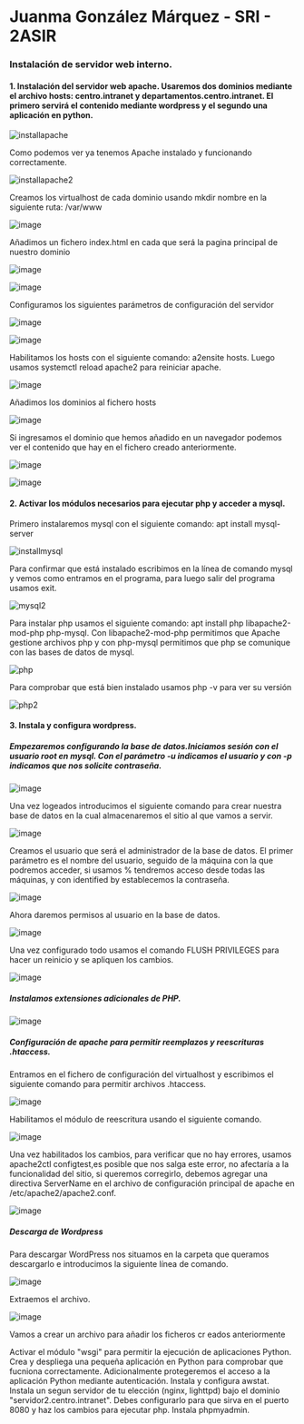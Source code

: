 # Juanma González Márquez - SRI - 2ASIR

### Instalación de servidor web interno.

#### 1. Instalación del servidor web apache. Usaremos dos dominios mediante el archivo hosts: centro.intranet y departamentos.centro.intranet. El primero servirá el contenido mediante wordpress y el segundo una aplicación en python.

![installapache](/objetos/installapache.png)

Como podemos ver ya tenemos Apache instalado y funcionando correctamente.

![installapache2](/objetos/installapache2.png)

Creamos los virtualhost de cada dominio usando mkdir nombre en la siguiente ruta: /var/www

![image](https://github.com/CrqzyRod/SRI1T/assets/122454007/ec316b79-07c8-45d3-8c36-eff808a7b59b)

Añadimos un fichero index.html en cada que será la pagina principal de nuestro dominio

![image](https://github.com/CrqzyRod/SRI1T/assets/122454007/9bc2f3df-a7b3-42d3-b6a1-4edd1de10cf8)

![image](https://github.com/CrqzyRod/SRI1T/assets/122454007/4a79a1de-5848-4835-b500-2f1a68ed5a00)

Configuramos los siguientes parámetros de configuración del servidor

![image](https://github.com/CrqzyRod/SRI1T/assets/122454007/eaa5a8a9-084b-4bbf-997f-85cf4cea6002)

![image](https://github.com/CrqzyRod/SRI1T/assets/122454007/f9eedf82-381f-4cb7-81ef-cb896dd0ed95)

Habilitamos los hosts con el siguiente comando: a2ensite hosts.
Luego usamos systemctl reload apache2 para reiniciar apache.

![image](https://github.com/CrqzyRod/SRI1T/assets/122454007/3f961d88-9d6f-4789-845a-dfcdd9140fa3)

Añadimos los dominios al fichero hosts

![image](https://github.com/CrqzyRod/SRI1T/assets/122454007/08dea050-7c58-49bc-8185-143f479fd4af)

Si ingresamos el dominio que hemos añadido en un navegador podemos ver el contenido que hay en el fichero creado anteriormente.

![image](https://github.com/CrqzyRod/SRI1T/assets/122454007/32273f78-162e-4841-ae07-4ea17448a509)

![image](https://github.com/CrqzyRod/SRI1T/assets/122454007/2faefa8c-57f0-4216-9743-ceeefe0789ae)

#### 2. Activar los módulos necesarios para ejecutar php y acceder a mysql.
Primero instalaremos mysql con el siguiente comando: apt install mysql-server

![installmysql](/objetos/mysqlinstall.png)

Para confirmar que está instalado escribimos en la línea de comando mysql y vemos como entramos en el programa, para luego salir del programa usamos exit.

![mysql2](/objetos/mysql2.png)

Para instalar php usamos el siguiente comando: apt install php libapache2-mod-php php-mysql.
Con libapache2-mod-php permitimos que Apache gestione archivos php y con php-mysql permitimos que php se comunique con las bases de datos de mysql.

![php](/objetos/php.png)

Para comprobar que está bien instalado usamos php -v para ver su versión

![php2](/objetos/php2.png)

#### 3. Instala y configura wordpress.
##### Empezaremos configurando la base de datos.Iniciamos sesión con el usuario root en mysql. Con el parámetro -u indicamos el usuario y con -p indicamos que nos solicite contraseña.

![image](https://github.com/CrqzyRod/SRI1T/assets/122454007/5ab74f4f-259d-4dac-bb06-4e94a5c678f1)

Una vez logeados introducimos el siguiente comando para crear nuestra base de datos en la cual almacenaremos el sitio al que vamos a servir. 

![image](https://github.com/CrqzyRod/SRI1T/assets/122454007/ed9e0239-5506-46b6-a11b-e68eea9458f3)

Creamos el usuario que será el administrador de la base de datos. El primer parámetro es el nombre del usuario, seguido de la máquina con la que podremos acceder, si usamos % tendremos acceso desde todas las máquinas, y con identified by establecemos la contraseña.

![image](https://github.com/CrqzyRod/SRI1T/assets/122454007/1e54933d-47c7-481c-af09-bd4c10cb347e)

Ahora daremos permisos al usuario en la base de datos.

![image](https://github.com/CrqzyRod/SRI1T/assets/122454007/d3fd7270-b47e-4dd9-935f-bdaf151fbaf3)

Una vez configurado todo usamos el comando FLUSH PRIVILEGES para hacer un reinicio y se apliquen los cambios.

![image](https://github.com/CrqzyRod/SRI1T/assets/122454007/e1bc5662-ffaf-4c31-a5ca-bae5ddaf69df)

##### Instalamos extensiones adicionales de PHP.

![image](https://github.com/CrqzyRod/SRI1T/assets/122454007/e94bd0c1-497a-4dfc-827f-4b63b0032b19)

##### Configuración de apache para permitir reemplazos y reescrituras .htaccess.

Entramos en el fichero de configuración del virtualhost y escribimos el siguiente comando para permitir archivos .htaccess.

![image](https://github.com/CrqzyRod/SRI1T/assets/122454007/1fad591e-4d0f-4d69-add4-9528f50afdd9)

Habilitamos el módulo de reescritura usando el siguiente comando.

![image](https://github.com/CrqzyRod/SRI1T/assets/122454007/d9e7c0c5-4d38-4d78-8463-acf78a2e3eea)

Una vez habilitados los cambios, para verificar que no hay errores, usamos apache2ctl configtest,es posible que nos salga este error, no afectaría a la funcionalidad del sitio, si queremos corregirlo, debemos agregar una directiva ServerName en el archivo de configuración principal de apache en /etc/apache2/apache2.conf.

![image](https://github.com/CrqzyRod/SRI1T/assets/122454007/0ed30f07-e89b-4ebf-8c08-93bba7182f29)

##### Descarga de Wordpress
Para descargar WordPress nos situamos en la carpeta que queramos descargarlo e introducimos la siguiente línea de comando.

![image](https://github.com/CrqzyRod/SRI1T/assets/122454007/3f58acdb-6160-48b3-8087-bc68d80c55b5)

Extraemos el archivo.

![image](https://github.com/CrqzyRod/SRI1T/assets/122454007/f356ceeb-ae9f-43c0-a00f-ffca03cb82cc)

Vamos a crear un archivo para añadir los ficheros cr eados anteriormente

Activar el módulo "wsgi" para permitir la ejecución de aplicaciones Python.
Crea y despliega una pequeña aplicación en Python para comprobar que fucniona correctamente.
Adicionalmente protegeremos el acceso a la aplicación Python mediante autenticación.
Instala y configura awstat.
Instala un segun servidor de tu elección (nginx, lighttpd) bajo el dominio "servidor2.centro.intranet". Debes configurarlo para que sirva en el puerto 8080 y haz los cambios para ejecutar php. Instala phpmyadmin.

